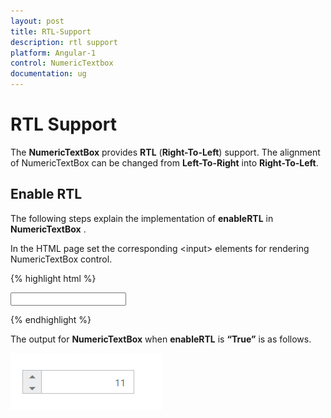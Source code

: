 ```yaml
---
layout: post
title: RTL-Support
description: rtl support
platform: Angular-1
control: NumericTextbox
documentation: ug
---
```


# RTL Support

The **NumericTextBox** provides **RTL** (**Right-To-Left**) support. The alignment of NumericTextBox can be changed from **Left-To-Right** into **Right-To-Left**.

## Enable RTL

The following steps explain the implementation of **enableRTL** in **NumericTextBox** .

In the HTML page set the corresponding &lt;input&gt; elements for rendering NumericTextBox control.

{% highlight html %}

 <input id="numeric" type="text" ej-numerictextbox e-value="11" e-enablertl="true" />
	
{% endhighlight %}


The output for **NumericTextBox** when **enableRTL** is **“True”** is as follows. 

![](RTL-Support_images/RTL-Support_img1.png) 

